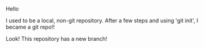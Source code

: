 Hello

I used to be a local, non-git repository.
After a few steps and using 'git init', I became a git repo!!

Look! This repository has a new branch!

